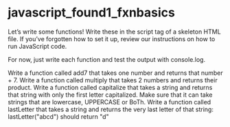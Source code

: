 # javascript_found1_fxnbasics

Let’s write some functions! Write these in the script tag of a skeleton HTML file. If you’ve forgotten how to set it up, review our instructions on how to run JavaScript code.

For now, just write each function and test the output with console.log.

Write a function called add7 that takes one number and returns that number + 7.
Write a function called multiply that takes 2 numbers and returns their product.
Write a function called capitalize that takes a string and returns that string with only the first letter capitalized. Make sure that it can take strings that are lowercase, UPPERCASE or BoTh.
Write a function called lastLetter that takes a string and returns the very last letter of that string:
lastLetter("abcd") should return "d"
